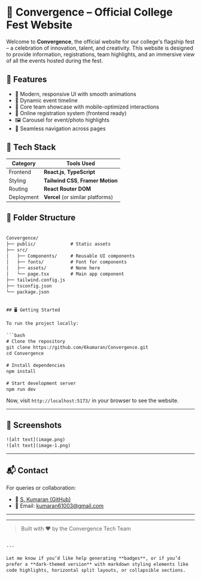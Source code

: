 # 🎉 Convergence – Official College Fest Website

Welcome to **Convergence**, the official website for our college's flagship fest – a celebration of innovation, talent, and creativity. This website is designed to provide information, registrations, team highlights, and an immersive view of all the events hosted during the fest.


## 🚀 Features

- 🌟 Modern, responsive UI with smooth animations
- 📅 Dynamic event timeline
- 👥 Core team showcase with mobile-optimized interactions
- 📝 Online registration system (frontend ready)
- 🖼️ Carousel for event/photo highlights
- 🔗 Seamless navigation across pages


## 🧰 Tech Stack

| Category    | Tools Used                          |
|-------------|-------------------------------------|
| Frontend    | **React.js**, **TypeScript**        |
| Styling     | **Tailwind CSS**, **Framer Motion** |
| Routing     | **React Router DOM**                |
| Deployment  | **Vercel** (or similar platforms)   |



## 📂 Folder Structure

```

Convergence/
├── public/             # Static assets
├── src/
│   ├── Components/     # Reusable UI components
│   ├── fonts/          # Font for components
│   ├── assets/         # None here
│   └── page.tsx        # Main app component
├── tailwind.config.js
├── tsconfig.json
└── package.json


## 🖥️ Getting Started

To run the project locally:

```bash
# Clone the repository
git clone https://github.com/6kumaran/Convergence.git
cd Convergence

# Install dependencies
npm install

# Start development server
npm run dev
````

Now, visit `http://localhost:5173/` in your browser to see the website.

---

## 📸 Screenshots

```
![alt text](image.png)
![alt text](image-1.png)
```

---

## 📬 Contact

For queries or collaboration:

* 🔗 [S. Kumaran (GitHub)](https://github.com/6kumaran)
* 📧 Email: kumaran61003@gmail.com

---


---

> Built with ❤️ by the Convergence Tech Team

```

---

Let me know if you’d like help generating **badges**, or if you’d prefer a **dark-themed version** with markdown styling elements like code highlights, horizontal split layouts, or collapsible sections.
```
